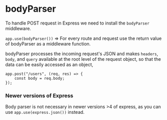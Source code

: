 # bodyParser

To handle POST request in Express we need to install the `bodyParser` middleware.

`app.use(bodyParser())` => For every route and request use the return value of bodyParser as a middleware function.

bodyParser processes the incoming request's JSON and makes `headers`, `body`, and `query` available at the root level of the request object, so that the data can be easily accessed as an object,

```
app.post("/users", (req, res) => {
    const body = req.body;
});
```

### Newer versions of Express
Body parser is not necessary in newer versions >4 of express, as you can use `app.use(express.json())` instead.